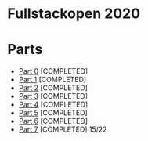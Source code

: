 # Fullstackopen 2020

# Parts  
- [Part 0](https://github.com/AnonymousHobbit/fullstackopen/tree/master/osa0) [COMPLETED]  
- [Part 1](https://github.com/AnonymousHobbit/fullstackopen/tree/master/osa1) [COMPLETED]  
- [Part 2](https://github.com/AnonymousHobbit/fullstackopen/tree/master/osa2) [COMPLETED]  
- [Part 3](https://github.com/AnonymousHobbit/Fullstackopen_osa3) [COMPLETED]  
- [Part 4](https://github.com/AnonymousHobbit/fullstackopen/tree/master/osa4) [COMPLETED]  
- [Part 5](https://github.com/AnonymousHobbit/fullstackopen/tree/master/osa4) [COMPLETED]
- [Part 6](https://github.com/AnonymousHobbit/fullstackopen/tree/master/osa4) [COMPLETED]
- [Part 7](https://github.com/AnonymousHobbit/fullstackopen/tree/master/osa4) [COMPLETED] 15/22
